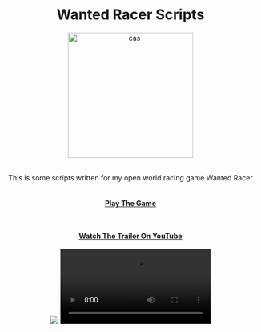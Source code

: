 
<h1 align="center">Wanted Racer Scripts</h1>

<div align="center">
   <img width="250" height="250" alt="cas" src="https://user-images.githubusercontent.com/76784461/201529429-da605d4d-a5b1-4b37-994b-184f7ccdf8ff.png">

  <p align="center">
    <br>
    This is some scripts written for my open world racing game Wanted Racer
    <br />
    <br>
    <br />
    <a href="https://vecter-games.itch.io/wanted-racer"><strong>Play The Game</strong></a>
    <br>
    <br>
    <br>
    
<a href="https://www.youtube.com/watch?v=r3UZnu_SGzI"><strong>Watch The Trailer On YouTube</strong></a>
    <br>
    <br>
    <img src="https://user-images.githubusercontent.com/76784461/201529395-d5aa4b61-a079-465b-9466-0ec892921505.mp4">
     <video  src="https://user-images.githubusercontent.com/76784461/201529395-d5aa4b61-a079-465b-9466-0ec892921505.mp4" >

   












